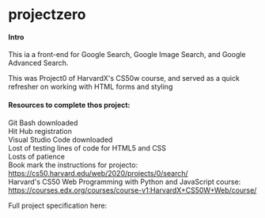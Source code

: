 # projectzero

#### Intro
This ia a front-end for Google Search, Google Image Search, and Google Advanced Search.

This was Project0 of HarvardX's CS50w course, and served as a quick refresher on working with HTML forms and styling

#### Resources to complete thos project:
Git Bash downloaded <br>
Hit Hub registration <br>
Visual Studio Code downloaded <br>
Lost of testing lines of code for HTML5 and CSS <br>
Losts of patience <br>
Book mark the instructions for projecto: https://cs50.harvard.edu/web/2020/projects/0/search/ <br>
Harvard's CS50 Web Programming with Python and JavaScript course: https://courses.edx.org/courses/course-v1:HarvardX+CS50W+Web/course/ <br>

Full project specification here:
